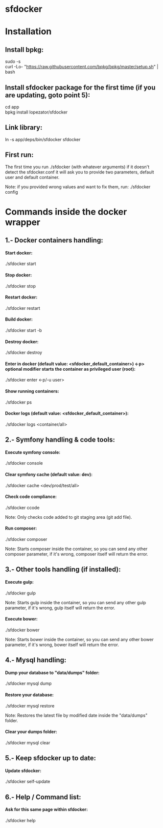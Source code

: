 # sfdocker

Installation
============

Install bpkg:
-----------------

sudo -s<br />
curl -Lo- "https://raw.githubusercontent.com/bpkg/bpkg/master/setup.sh" | bash

Install sfdocker package for the first time (if you are updating, goto point 5):
--------------------------------------------------------------------------------

cd app<br />
bpkg install lopezator/sfdocker

Link library:
-------------

ln -s app/deps/bin/sfdocker sfdocker

First run:
----------

The first time you run ./sfdocker (with whatever arguments) if it doesn't detect the sfdocker.conf it will ask you to provide two parameters, default user and default container.<br/>

Note: if you provided wrong values and want to fix them, run: ./sfdocker config

Commands inside the docker wrapper
==================================

1.- Docker containers handling:
------------------------------

#### Start docker:

./sfdocker start

#### Stop docker:

./sfdocker stop

#### Restart docker:

./sfdocker restart

#### Build docker:

./sfdocker start -b

#### Destroy docker:

./sfdocker destroy

#### Enter in docker (default value: <sfdocker_default_container>) <-p> optional modifier starts the container as privileged user (root):

./sfdocker enter <container> <-p/-u user>

#### Show running containers:

./sfdocker ps

#### Docker logs (default value: <sfdocker_default_container>):

./sfdocker logs <container/all>

2.- Symfony handling & code tools:
----------------------------------

#### Execute symfony console:

./sfdocker console <args>

#### Clear symfony cache (default value: dev):

./sfdocker cache <dev/prod/test/all>

#### Check code compliance:

./sfdocker ccode

Note: Only checks code added to git staging area (git add file).

#### Run composer:

./sfdocker composer <args>

Note: Starts composer inside the container, so you can send any other composer parameter, if it's wrong, composer itself will return the error.

3.- Other tools handling (if installed):
----------------------------------------

#### Execute gulp:

./sfdocker gulp <args>

Note: Starts gulp inside the container, so you can send any other gulp parameter, if it's wrong, gulp itself will return the error.

#### Execute bower:

./sfdocker bower <args>

Note: Starts bower inside the container, so you can send any other bower parameter, if it's wrong, bower itself will return the error.

4.- Mysql handling:
------------------

#### Dump your database to "data/dumps" folder:

./sfdocker mysql dump

#### Restore your database:

./sfdocker mysql restore

Note: Restores the latest file by modified date inside the "data/dumps" folder.

#### Clear your dumps folder:

./sfdocker mysql clear

5.- Keep sfdocker up to date:
-----------------------------

#### Update sfdocker:

./sfdocker self-update

6.- Help / Command list:
------------------------

#### Ask for this same page within sfdocker:

./sfdocker help

